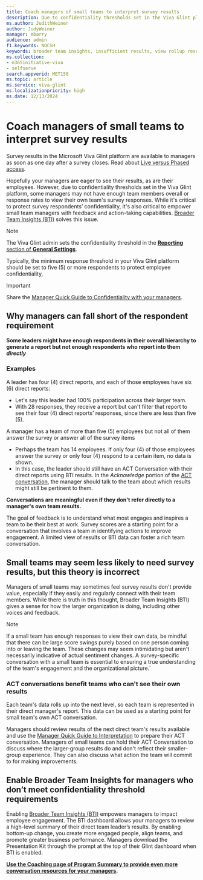 ```yaml
---
title: Coach managers of small teams to interpret survey results 
description: Due to confidentiality thresholds set in the Viva Glint platform, some feedback results don't display data. Managers of these teams can still have great Team Conversations.
ms.author: JudithWeiner
author: JudyWeiner
manager: mbarry
audience: admin
f1.keywords: NOCSH
keywords: broader team insights, insufficient results, view rollup results
ms.collection:  
- m365initiative-viva
- selfserve 
search.appverid: MET150 
ms.topic: article
ms.service: viva-glint
ms.localizationpriority: high
ms.date: 12/13/2024
---
```


# Coach managers of small teams to interpret survey results

Survey results in the Microsoft Viva Glint platform are available to managers as soon as one day after a survey closes. Read about [Live versus Phased access](/viva/glint/setup/live-versus-phased-access). 

Hopefully your managers are eager to see their results, as are their employees. However, due to confidentiality thresholds set in the Viva Glint platform, some managers may not have enough team members overall or response rates to view their own team's survey responses. While it's critical to protect survey respondents’ confidentiality, it's also critical to empower small team managers with feedback and action-taking capabilities. [Broader Team Insights (BTI)](/../../viva/glint/reports/broader-team-insights) solves this issue.

>[!NOTE]
> The Viva Glint admin sets the confidentiality threshold in the [**Reporting** section of **General Settings**](/../../viva/glint/setup/manage-general-settings#reporting). 
>
> Typically, the minimum response threshold in your Viva Glint platform should be set to five (5) or more respondents to protect employee confidentiality,

> [!IMPORTANT]
> Share the [Manager Quick Guide to Confidentiality with your managers](/../../viva/glint/setup/manager-quick-guides-overview).

## Why managers can fall short of the respondent requirement 

**Some leaders might have enough respondents in their overall hierarchy to generate a report but not enough respondents who report into them *directly***
  
### Examples

A leader has four (4) direct reports, and each of those employees have six (6) direct reports:
- Let's say this leader had 100% participation across their larger team.
- With 28 responses, they receive a report but can't filter that report to see their four (4) direct reports’ responses, since there are less than five (5).

A manager has a team of more than five (5) employees but not all of them answer the survey or answer all of the survey items

 - Perhaps the team has 14 employees. If only four (4) of those employees answer the survey or only four (4) respond to a certain item, no data is shown.
 - In this case, the leader should still have an ACT Conversation with their direct reports using BTI results. In the *Acknowledge* portion of the [ACT conversation](/../../viva/glint/people-science/managers-using-act-conversations), the manager should talk to the team about which results might still be pertinent to them.

**Conversations are meaningful even if they don't refer directly to a manager's own team results.**

The goal of feedback is to understand what most engages and inspires a team to be their best at work. Survey scores are a starting point for a conversation that involves a team in identifying actions to improve engagement. A limited view of results or BTI data can foster a rich team conversation.

## Small teams may seem less likely to need survey results, but this theory is incorrect
Managers of small teams may sometimes feel survey results don't provide value, especially if they easily and regularly connect with their team members. While there is truth in this thought, Broader Team Insights 
 (BTI) gives a sense for how the larger organization is doing, including other voices and feedback.

>[!NOTE]
>If a small team has enough responses to view their own data, be mindful that there can be large score swings purely based on one person coming into or leaving the team. These changes may seem intimidating but aren't necessarily indicative of actual sentiment changes. A survey-specific conversation with a small team is essential to ensuring a true understanding of the team's engagement and the organizational picture.`

### ACT conversations benefit teams who can't see their own results 

Each team's data rolls up into the next level, so each team is represented in their direct manager's report. This data can be used as a starting point for small team's own ACT conversation. 

Managers should review results of the next direct team's results available and use the [Manager Quick Guide to Interpretation](/../../viva/glint/setup/quick-guide-manager-doc-pitfalls) to prepare their ACT conversation. Managers of small teams can hold their ACT Conversation to discuss where the larger-group results do and don't reflect their smaller-group experience. They can also discuss what action the team will commit to for making improvements.

## Enable Broader Team Insights for managers who don’t meet confidentiality threshold requirements

Enabling [Broader Team Insights (BTI)](/../../viva/glint/reports/broader-team-insights) empowers managers to impact employee engagement. The BTI dashboard allows your managers to review a high-level summary of their direct team leader’s results. By enabling bottom-up change, you create more engaged people, align teams, and promote greater business performance. Managers download the Presentation Kit through the prompt at the top of their Glint dashboard when BTI is enabled.

**[Use the Coaching page of Program Summary to provide even more conversation resources for your managers](/../../viva/glint/setup/program-summary-coaching).**

